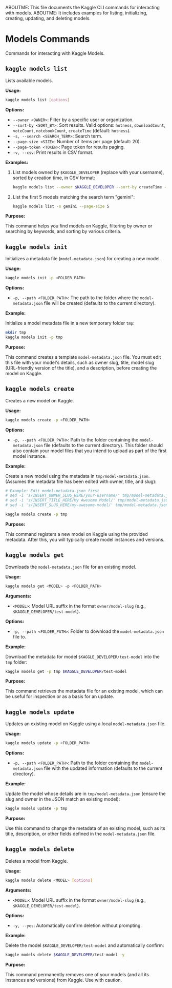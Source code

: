 ABOUTME: This file documents the Kaggle CLI commands for interacting with models.
ABOUTME: It includes examples for listing, initializing, creating, updating, and deleting models.

# Models Commands

Commands for interacting with Kaggle Models.

## `kaggle models list`

Lists available models.

**Usage:**

```bash
kaggle models list [options]
```

**Options:**

*   `--owner <OWNER>`: Filter by a specific user or organization.
*   `--sort-by <SORT_BY>`: Sort results. Valid options: `hotness`, `downloadCount`, `voteCount`, `notebookCount`, `createTime` (default: `hotness`).
*   `-s, --search <SEARCH_TERM>`: Search term.
*   `--page-size <SIZE>`: Number of items per page (default: 20).
*   `--page-token <TOKEN>`: Page token for results paging.
*   `-v, --csv`: Print results in CSV format.

**Examples:**

1.  List models owned by `$KAGGLE_DEVELOPER` (replace with your username), sorted by creation time, in CSV format:

    ```bash
    kaggle models list --owner $KAGGLE_DEVELOPER --sort-by createTime -v
    ```

2.  List the first 5 models matching the search term "gemini":

    ```bash
    kaggle models list -s gemini --page-size 5
    ```

**Purpose:**

This command helps you find models on Kaggle, filtering by owner or searching by keywords, and sorting by various criteria.

## `kaggle models init`

Initializes a metadata file (`model-metadata.json`) for creating a new model.

**Usage:**

```bash
kaggle models init -p <FOLDER_PATH>
```

**Options:**

*   `-p, --path <FOLDER_PATH>`: The path to the folder where the `model-metadata.json` file will be created (defaults to the current directory).

**Example:**

Initialize a model metadata file in a new temporary folder `tmp`:

```bash
mkdir tmp
kaggle models init -p tmp
```

**Purpose:**

This command creates a template `model-metadata.json` file. You must edit this file with your model's details, such as owner slug, title, model slug (URL-friendly version of the title), and a description, before creating the model on Kaggle.

## `kaggle models create`

Creates a new model on Kaggle.

**Usage:**

```bash
kaggle models create -p <FOLDER_PATH>
```

**Options:**

*   `-p, --path <FOLDER_PATH>`: Path to the folder containing the `model-metadata.json` file (defaults to the current directory). This folder should also contain your model files that you intend to upload as part of the first model instance.

**Example:**

Create a new model using the metadata in `tmp/model-metadata.json`. (Assumes the metadata file has been edited with owner, title, and slug):

```bash
# Example: Edit model-metadata.json first
# sed -i 's/INSERT_OWNER_SLUG_HERE/your-username/' tmp/model-metadata.json
# sed -i 's/INSERT_TITLE_HERE/My Awesome Model/' tmp/model-metadata.json
# sed -i 's/INSERT_SLUG_HERE/my-awesome-model/' tmp/model-metadata.json

kaggle models create -p tmp
```

**Purpose:**

This command registers a new model on Kaggle using the provided metadata. After this, you will typically create model instances and versions.

## `kaggle models get`

Downloads the `model-metadata.json` file for an existing model.

**Usage:**

```bash
kaggle models get <MODEL> -p <FOLDER_PATH>
```

**Arguments:**

*   `<MODEL>`: Model URL suffix in the format `owner/model-slug` (e.g., `$KAGGLE_DEVELOPER/test-model`).

**Options:**

*   `-p, --path <FOLDER_PATH>`: Folder to download the `model-metadata.json` file to.

**Example:**

Download the metadata for model `$KAGGLE_DEVELOPER/test-model` into the `tmp` folder:

```bash
kaggle models get -p tmp $KAGGLE_DEVELOPER/test-model
```

**Purpose:**

This command retrieves the metadata file for an existing model, which can be useful for inspection or as a basis for an update.

## `kaggle models update`

Updates an existing model on Kaggle using a local `model-metadata.json` file.

**Usage:**

```bash
kaggle models update -p <FOLDER_PATH>
```

**Options:**

*   `-p, --path <FOLDER_PATH>`: Path to the folder containing the `model-metadata.json` file with the updated information (defaults to the current directory).

**Example:**

Update the model whose details are in `tmp/model-metadata.json` (ensure the slug and owner in the JSON match an existing model):

```bash
kaggle models update -p tmp
```

**Purpose:**

Use this command to change the metadata of an existing model, such as its title, description, or other fields defined in the `model-metadata.json` file.

## `kaggle models delete`

Deletes a model from Kaggle.

**Usage:**

```bash
kaggle models delete <MODEL> [options]
```

**Arguments:**

*   `<MODEL>`: Model URL suffix in the format `owner/model-slug` (e.g., `$KAGGLE_DEVELOPER/test-model`).

**Options:**

*   `-y, --yes`: Automatically confirm deletion without prompting.

**Example:**

Delete the model `$KAGGLE_DEVELOPER/test-model` and automatically confirm:

```bash
kaggle models delete $KAGGLE_DEVELOPER/test-model -y
```

**Purpose:**

This command permanently removes one of your models (and all its instances and versions) from Kaggle. Use with caution.
